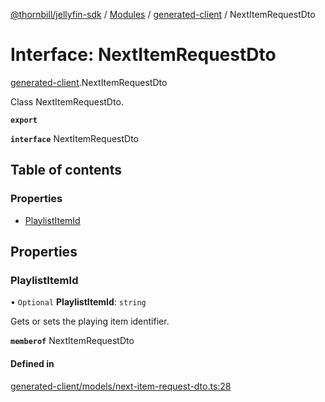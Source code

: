 [@thornbill/jellyfin-sdk](../README.md) / [Modules](../modules.md) / [generated-client](../modules/generated_client.md) / NextItemRequestDto

# Interface: NextItemRequestDto

[generated-client](../modules/generated_client.md).NextItemRequestDto

Class NextItemRequestDto.

**`export`**

**`interface`** NextItemRequestDto

## Table of contents

### Properties

- [PlaylistItemId](generated_client.NextItemRequestDto.md#playlistitemid)

## Properties

### PlaylistItemId

• `Optional` **PlaylistItemId**: `string`

Gets or sets the playing item identifier.

**`memberof`** NextItemRequestDto

#### Defined in

[generated-client/models/next-item-request-dto.ts:28](https://github.com/thornbill/jellyfin-sdk-typescript/blob/c65c42e/src/generated-client/models/next-item-request-dto.ts#L28)
